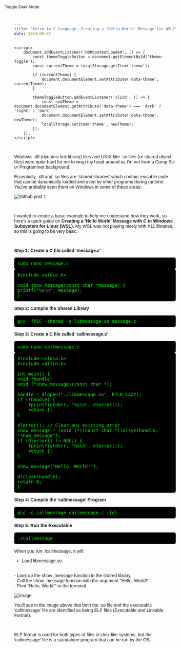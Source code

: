 ```yaml
---
title: "Intro to C language: Creating a 'Hello World' Message (in WSL)"
date: 2024-08-07
---
```


<head>
  <link rel="apple-touch-icon" sizes="180x180" href="{{ '/assets/apple-touch-icon.png' | relative_url }}" />
  <link rel="icon" type="image/png" sizes="32x32" href="{{ '/assets/favicon-32x32.png' | relative_url }}" />
  <link rel="icon" type="image/png" sizes="16x16" href="{{ '/assets/favicon-16x16.png' | relative_url }}" />
  <link rel="icon" type="image/x-icon" href="{{ '/assets/favicon.ico' | relative_url }}" />
</head>

<html lang="en">
<head>
    <meta charset="UTF-8">
    <meta name="viewport" content="width=device-width, initial-scale=1.0">
    <title>Toggle Dark Mode</title>
    
<!-- Add Font Awesome for the up arrow icon -->
<link rel="stylesheet" href="https://cdnjs.cloudflare.com/ajax/libs/font-awesome/5.15.4/css/all.min.css">

<style>
    /* Ensure the header has enough space to avoid overlap with fixed elements */
    .header-container {
        margin-top: 60px; /* Adjust this value as needed */
    }

    /* Back to Top Button Styling */
    .back-to-top {
        position: fixed;
        bottom: 20px;
        right: 20px;
        background-color: var(--button-bg-light); /* Light mode background */
        color: var(--button-text-light); /* Light mode icon color */
        border: none;
        border-radius: 50%; /* Circular button */
        width: 50px;
        height: 50px;
        display: flex;
        justify-content: center;
        align-items: center;
        font-size: 24px;
        box-shadow: 0 4px 6px rgba(0, 0, 0, 0.3);
        transition: background-color 0.3s ease, box-shadow 0.3s ease;
        cursor: pointer;
        display: none; /* Initially hidden */
        z-index: 1000; /* Ensure it appears above other content */
    }

    .back-to-top:hover {
        background-color: var(--button-bg-hover-light);
        box-shadow: 0 6px 8px rgba(0, 0, 0, 0.5);
    }

    /* Dark mode overrides for the Back to Top button */
    [data-theme="dark"] .back-to-top {
        background-color: var(--button-bg-dark);
        color: var(--button-text-dark);
    }

    [data-theme="dark"] .back-to-top:hover {
        background-color: var(--button-bg-hover-dark);
    }

    /* Ensure the theme toggle button is positioned properly */
    #theme-toggle {
        position: absolute; /* Allows positioning within its container */
        top: 20px; /* Adjust the top value to move it down */
        left: 20px; /* Adjust the left value to move it right */
        background-color: var(--button-bg-light);
        color: var(--button-text-light);
        border: none;
        border-radius: 5px;
        padding: 10px 20px;
        cursor: pointer;
        z-index: 1000; /* Ensure it appears above other content */
    }

    #theme-toggle:hover {
        background-color: var(--button-bg-hover-light);
    }

    /* Dark mode overrides for the theme toggle button */
    [data-theme="dark"] #theme-toggle {
        background-color: var(--button-bg-dark);
        color: var(--button-text-dark);
    }

    [data-theme="dark"] #theme-toggle:hover {
        background-color: var(--button-bg-hover-dark);
    }
</style>

<!-- Back to Top Button -->
<button onclick="topFunction()" class="back-to-top" title="Go to top">
    <i class="fas fa-chevron-up"></i> <!-- Font Awesome Up Arrow Icon -->
</button>

<script>
    // Get the button
    let myBtn = document.querySelector('.back-to-top');

    // Show the button when the user scrolls down 20px
    window.onscroll = function() {scrollFunction()};

    function scrollFunction() {
        if (document.body.scrollTop > 20 || document.documentElement.scrollTop > 20) {
            myBtn.style.display = "flex"; /* Show the button */
        } else {
            myBtn.style.display = "none"; /* Hide the button */
        }
    }

    // Scroll to the top when the button is clicked
    function topFunction() {
        document.body.scrollTop = 0;
        document.documentElement.scrollTop = 0;
    }
</script>
    
</head>
<body>
    <button id="theme-toggle">Toggle Dark Mode</button>

 
    <script>
        document.addEventListener('DOMContentLoaded', () => {
            const themeToggleButton = document.getElementById('theme-toggle');
            const currentTheme = localStorage.getItem('theme');

            if (currentTheme) {
                document.documentElement.setAttribute('data-theme', currentTheme);
            }

            themeToggleButton.addEventListener('click', () => {
                const newTheme = document.documentElement.getAttribute('data-theme') === 'dark' ? 'light' : 'dark';
                document.documentElement.setAttribute('data-theme', newTheme);
                localStorage.setItem('theme', newTheme);
            });
        });
    </script>
</body>
</html>

<br>

Windows .dll (dynamic link library) files and UNIX-like .so files (or shared object files) were quite hard for me to wrap my head around as I'm not from a Comp Sci or Programmer background.

Essentially, .dll and .so files are 'shared libraries' which contain reusable code that can be dynamically loaded and used by other programs during runtime. You've probably seen them on Windows in some of these areas:

![Github post 1](https://github.com/user-attachments/assets/537e933a-dd85-4134-97b0-f7eff6300a0c)

<br>

I wanted to create a basic example to help me understand how they work, so here's a quick guide on **Creating a 'Hello World' Message with C in Windows Subsystem for Linux (WSL)**. My WSL was not playing nicely with X11 libraries, so this is going to be very basic.

<br>

**Step 1: Create a C file called 'message.c'**

<html lang="en">
<head>
    <meta charset="UTF-8">
    <meta name="viewport" content="width=device-width, initial-scale=1.0">
    <title>Terminal-like Text Box</title>
    <style>
        body {
            font-family: Arial, sans-serif;
            margin: 20px;
        }
        .terminal {
            background-color: #000; /* Black background for terminal look */
            color: #0f0; /* Green text color */
            padding: 10px;
            border-radius: 5px;
            font-family: monospace; /* Terminal-like font */
            white-space: pre-wrap; /* Preserve whitespace and line breaks */
            overflow: auto; /* Scroll if the content is too large */
            display: inline-block; /* Make the terminal block inline to avoid extra margins */
            width: 100%; /* Make the terminal box full-width */
            box-sizing: border-box; /* Include padding in width calculation */
        }
    </style>
</head>
<body>
    <div class="terminal">sudo nano message.c</div>
</body>
</html>
    
<br>

<html lang="en">
<head>
    <meta charset="UTF-8">
    <meta name="viewport" content="width=device-width, initial-scale=1.0">
    <title>Terminal-like Text Box</title>
    <style>
        body {
            font-family: Arial, sans-serif;
            margin: 20px;
        }
        .terminal {
            background-color: #000; /* Black background for terminal look */
            color: #0f0; /* Green text color */
            padding: 10px;
            border-radius: 5px;
            font-family: monospace; /* Terminal-like font */
            white-space: pre-wrap; /* Preserve whitespace and line breaks */
            overflow: auto; /* Scroll if the content is too large */
            display: inline-block; /* Make the terminal block inline to avoid extra margins */
            width: 100%; /* Make the terminal box full-width */
            box-sizing: border-box; /* Include padding in width calculation */
        }
    </style>
</head>
<body>
    <div class="terminal">#include &lt;stdio.h&gt;<br><br>void show_message(const char *message) {<br>printf("%s\n", message);<br>}</div>
</body>
</html>

<br>

**Step 2: Compile the Shared Library**

<html lang="en">
<head>
    <meta charset="UTF-8">
    <meta name="viewport" content="width=device-width, initial-scale=1.0">
    <title>Terminal-like Text Box</title>
    <style>
        body {
            font-family: Arial, sans-serif;
            margin: 20px;
        }
        .terminal {
            background-color: #000; /* Black background for terminal look */
            color: #0f0; /* Green text color */
            padding: 10px;
            border-radius: 5px;
            font-family: monospace; /* Terminal-like font */
            white-space: pre-wrap; /* Preserve whitespace and line breaks */
            overflow: auto; /* Scroll if the content is too large */
            display: inline-block; /* Make the terminal block inline to avoid extra margins */
            width: 100%; /* Make the terminal box full-width */
            box-sizing: border-box; /* Include padding in width calculation */
        }
    </style>
</head>
<body>
    <div class="terminal">gcc -fPIC -shared -o libmessage.so message.c</div>
</body>
</html>

<br>

**Step 3: Create a C file called 'callmessage.c'**


<html lang="en">
<head>
    <meta charset="UTF-8">
    <meta name="viewport" content="width=device-width, initial-scale=1.0">
    <title>Terminal-like Text Box</title>
    <style>
        body {
            font-family: Arial, sans-serif;
            margin: 20px;
        }
        .terminal {
            background-color: #000; /* Black background for terminal look */
            color: #0f0; /* Green text color */
            padding: 10px;
            border-radius: 5px;
            font-family: monospace; /* Terminal-like font */
            white-space: pre-wrap; /* Preserve whitespace and line breaks */
            overflow: auto; /* Scroll if the content is too large */
            display: inline-block; /* Make the terminal block inline to avoid extra margins */
            width: 100%; /* Make the terminal box full-width */
            box-sizing: border-box; /* Include padding in width calculation */
        }
    </style>
</head>
<body>
    <div class="terminal">sudo nano callmessage.c</div>
</body>
</html>

<br>

<html lang="en">
<head>
    <meta charset="UTF-8">
    <meta name="viewport" content="width=device-width, initial-scale=1.0">
    <title>Terminal-like Text Box</title>
    <style>
        body {
            font-family: Arial, sans-serif;
            margin: 20px;
        }
        .terminal {
            background-color: #000; /* Black background for terminal look */
            color: #0f0; /* Green text color */
            padding: 10px;
            border-radius: 5px;
            font-family: monospace; /* Terminal-like font */
            white-space: pre-wrap; /* Preserve whitespace and line breaks */
            overflow: auto; /* Scroll if the content is too large */
            display: inline-block; /* Make the terminal block inline to avoid extra margins */
            width: 100%; /* Make the terminal box full-width */
            box-sizing: border-box; /* Include padding in width calculation */
        }
    </style>
</head>
<body>
    <div class="terminal">#include &lt;stdio.h&gt;<br>#include &lt;dlfcn.h&gt;<br><br>int main() {<br>void *handle;<br>void (*show_message)(const char *);<br><br>handle = dlopen("./libmessage.so", RTLD_LAZY);<br>if (!handle) {<br>    fprintf(stderr, "%s\n", dlerror());<br>    return 1;<br>}<br><br>dlerror(); // Clear any existing error<br>show_message = (void (*)(const char *))dlsym(handle, "show_message");<br>if (dlerror() != NULL) {<br>    fprintf(stderr, "%s\n", dlerror());<br>    return 1;<br>}<br><br>show_message("Hello, World!");<br><br>dlclose(handle);<br>return 0;<br>}</div>
</body>
</html>

<br>

**Step 4: Compile the 'callmessage' Program**

<html lang="en">
<head>
    <meta charset="UTF-8">
    <meta name="viewport" content="width=device-width, initial-scale=1.0">
    <title>Terminal-like Text Box</title>
    <style>
        body {
            font-family: Arial, sans-serif;
            margin: 20px;
        }
        .terminal {
            background-color: #000; /* Black background for terminal look */
            color: #0f0; /* Green text color */
            padding: 10px;
            border-radius: 5px;
            font-family: monospace; /* Terminal-like font */
            white-space: pre-wrap; /* Preserve whitespace and line breaks */
            overflow: auto; /* Scroll if the content is too large */
            display: inline-block; /* Make the terminal block inline to avoid extra margins */
            width: 100%; /* Make the terminal box full-width */
            box-sizing: border-box; /* Include padding in width calculation */
        }
    </style>
</head>
<body>
    <div class="terminal">gcc -o callmessage callmessage.c -ldl</div>
</body>
</html>

<br>

**Step 5: Run the Executable**

<html lang="en">
<head>
    <meta charset="UTF-8">
    <meta name="viewport" content="width=device-width, initial-scale=1.0">
    <title>Terminal-like Text Box</title>
    <style>
        body {
            font-family: Arial, sans-serif;
            margin: 20px;
        }
        .terminal {
            background-color: #000; /* Black background for terminal look */
            color: #0f0; /* Green text color */
            padding: 10px;
            border-radius: 5px;
            font-family: monospace; /* Terminal-like font */
            white-space: pre-wrap; /* Preserve whitespace and line breaks */
            overflow: auto; /* Scroll if the content is too large */
            display: inline-block; /* Make the terminal block inline to avoid extra margins */
            width: 100%; /* Make the terminal box full-width */
            box-sizing: border-box; /* Include padding in width calculation */
        }
    </style>
</head>
<body>
    <div class="terminal">./callmessage</div>
</body>
</html>
    
<br>

When you run ./callmessage, it will:

- Load libmessage.so.
<br>
- Look up the show_message function in the shared library.
<br>
- Call the show_message function with the argument "Hello, World!".
<br>
- Print "Hello, World!" to the terminal

<br>
  
![image](https://github.com/user-attachments/assets/cd927d40-a891-4d82-88a6-a0b72605d059)

You'll see in the image above that both the .so file and the executable 'callmessage' file are identified as being ELF files (Executable and Linkable Format).

<br>

ELF format is used for both types of files in Unix-like systems, but the 'callmessage' file is a standalone program that can be run by the OS.
